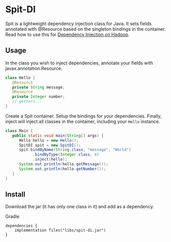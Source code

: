 # Spit-DI

Spit is a lightweight dependency injection class for Java. It sets fields annotated with @Resource based on the singleton bindings in the container. Read how to use this for [Dependency Injection on Hadoop](http://paulmazak.blogspot.com/2015/06/dependency-injection-on-hadoop.html).

## Usage

In the class you wish to inject dependencies, annotate your fields with javax.annotation.Resource.

```java
class Hello {
   @Resource
   private String message;
   @Resource
   private Integer number;
   // getters...
}
```

Create a Spit container. Setup the bindings for your dependencies. Finally, inject will inject all classes in the container, including your `Hello` instance.

```java
class Main {
   public static void main(String[] args) {
      Hello hello = new Hello();
      SpitDI spit = new SpitDI();
      spit.bindByName(String.class, "message", "World")
            .bindByType(Integer.class, 4)
            .inject(hello);
      System.out.println(hello.getMessage());
      System.out.println(hello.getNumber());
   }
}
```

## Install

Download the jar (it has only one class in it) and add as a dependency.

Gradle
```
dependencies {
    implementation files("libs/spit-di.jar")
}
```

